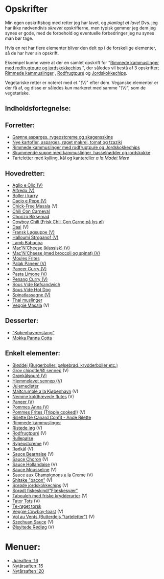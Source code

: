 # Opskrifter
Min egen opskriftsbog med retter jeg har lavet, og _planlagt at lave_! Dvs. jeg har ikke nødvendivis _skrevet_ opskrifterne, men typisk gemmer jeg dem jeg synes er gode, med de forbehold og eventuelle forbedringer jeg nu synes man bør tage. 

Hvis en ret har flere elementer bliver den delt op i de forskellige elementer, så de har hver sin opskrift. 

Eksempel kunne være at der en samlet opskrift for "[Rimmede kammuslinger med rodfrugtpuŕe og jordskokkechips](Rimmede_kammuslinger_med_rodfrugtpure_og_Jordskokkechips.md).", der således vil bestå af 3 opskrifter; [Rimmede kammuslinger](Rimmede_kammuslinger.md) , [Rodfrugtpuré](Rodfrugtpuré.md) og [Jordskokkechips](Sprøde_jordskokkechips.md).

Vegetariske retter er noteret med et "*(V)*" efter dem. Veganske elementer er der få af, og disse er således _kun_ markeret med samme "*(V)*", som de vegetariske.

## Indholdsfortegnelse:

## Forretter:
- [Grønne asparges, rygeostcreme og skagensskine](grønne_asparges_rygeost_creme_og_skagensskinke.md)
- [Nye kartofler, asparges, røget makrel, tomat og tzaziki](nye_kartofler_asparges_røget_makrel_tomat_tzaziki.md)  
- [Rimmede kammuslinger med rodfrugtpuŕe og Jordskokkechips](Rimmede_kammuslinger_med_rodfrugtpure_og_Jordskokkechips.md)
- [Skummende suppe med kammuslinger, hasselnødder og jordskokke](skummende_suppe.md)
- [Tarteletter med kylling, kål og kantareller *a la Madet Mere*](tarteletter.md)


## Hovedretter:
- [Aglio e Olio (V)](Aglio_e_Olio.md) 
- [Alfredo (V)](Alfredo.md)
- [Boller i karry](Boller_i_karry.md)
- [Cacio e Pepe (V)](Cacio_e_Pepe.md)
- [Chick-Free Masala](chickfree_masala.md) (V)
- [Chili Con Carneval](Chili_con_carneval.md)
- [Chorizo Biksemad](Chorizo_biksemad.md) 
- [Cowboy Chili (Frisk Chili Con Carne på lys øl)](cowboy_chili.md)
- [Daal](Daalmd) (V)
- [Fransk Løgsuppe (V)](Fransk_løgsuppe.md)
- [Halloumi Stroganof (V)](Halloumi_Stroganof.md)
- [Lamb Babacoa](lam_babacoa.md)
- [Mac'N'Cheese (klassisk) (V)](macncheese.md)
- [Mac'N'Cheese (med broccoli og spinat) (V)](macncheese_spinat.md)
- [Moules Frites](moules_frites.md)
- [Palak Paneer (V)](Palak_Paneer.md)
- [Paneer Curry (V)](Paneer_Curry.md)
- [Pasta Limone (V)](limone.md)
- [Penang Curry (V)](Penang_Curry.md)
- [Sous Vide Bøfsandwich](Sous_vide_bøfsandwich.md)
- [Sous Vide Hot Dog](Sous_vide_hot_dog.md)
- [Spinatlassagne (V)](Spinatlassagnew.md)
- [Thai muslinger](Thai_mussles.md)
- [Veggie Masala](veggie_masala.md) (V)


## Desserter:
- ["Københavnerstang"](Københavnerstang.md)
- [Mokka Panna Cotta](Panna_Cotta_Mokka.md)


## Enkelt elementer:
- [Bløddej (Burgerboller, pølsebrød, krydderboller etc.)](Bløddej.md)
- [Grov chipotle/Øl sennep](ølsennep.md) (V)
- [Grønkålspuré (V)](grønkålspure.md)
- [Hjemmelavet sennep (V)](Hjemmelavet_sennep.md)
- [Julemedister](Julemedister.md)
- [Maltcrumble a la Kjøbenhavn](maltcrumble.md) (V)
- [Nemme koldhævede flutes](flutes.md) (V)
- [Paneer (V)](Paneer)
- [Pommes Anna (V)](Pommes_anna.md)
- [Pommes Frites (Tripple cooked!)](tripple_cooked_fries.md) (V)
- [Rillette De Canard Confit - Ande Rilette](Ande_rilette.md)  
- [Rimmede kammuslinger](Rimmede_kammuslinger.md)
- [Ristede løg](Ristede_løg.md) (V)
- [Rodfrugtpuré](Rodfrugtpuré) (V)
- [Rullepølse](rullepølse.md)
- [Rygeostcreme](rygeostcreme.md) (V)
- [Rødkål](Rødkål) (V)
- [Sauce Bearnaise](Sauce_bearnaise.md) (V)
- [Sauce Choron](Sauce_choron.md) (V)
- [Sauce Hollandaise](Sauce_hollandaise.md) (V)
- [Sauce Mousseline](Sauce_mousseline.md) (V)
- [Sauce aux Champignons a la Creme](a_la_creme.md) (V)
- [Shitake "bacon"](shitake_bacon.md) (V)
- [Sprøde jordskokkechips](Sprøde_jordskokkechips.md) (V)
- [Sprødt fiskeskind/"Flæskesvær"](fiskesvær.md)
- [Tabouleh med friske krydderurter](Tabouleh.md) (V)
- [Tator Tots](tator_tots.md) (V)
- [Te-røget torsk](røget_torsk.md)
- [Veggie Cowboy-toast](veggie_toast.md) (V)
- [Vol au Vents (Butterdejs "tarteletter")](vol_au_vent.md) (V)
- [Szechuan Sauce](Szechuan_sauce.md) (V)
- [Ølsyltede Rødløg](Ølsyltede_rødløg.md) (V)


# Menuer:
- [Juleaften '16](Juleaften_16.md)
- [Nytårsaften '16](Nytårsaften_16.md)
- [Nytårsaften '20](nytårsaften_20.md)
